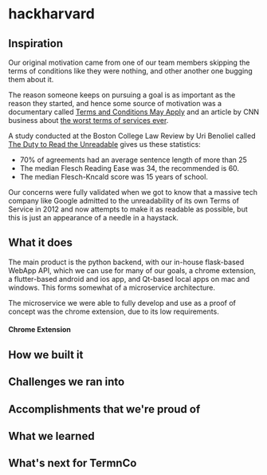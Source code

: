 # hackharvard

## Inspiration

Our original motivation came from one of our team members skipping the terms of conditions like they were nothing, and other another one bugging them about it. 

The reason someone keeps on pursuing a goal is as important as the reason they started, and hence some source of motivation was a documentary called [Terms and Conditions May Apply](https://www.imdb.com/title/tt2084953/) and an article by CNN business about [the worst terms of services ever](https://money.cnn.com/gallery/technology/2014/05/13/worst-terms-of-service/index.html).

A study conducted at the Boston College Law Review by Uri Benoliel called [The Duty to Read the Unreadable](https://papers.ssrn.com/sol3/papers.cfm?abstract_id=3313837) gives us these statistics:
- 70% of agreements had an average sentence length of more than 25
- The median Flesch Reading Ease was 34, the recommended is 60.
- The median Flesch-Kncald score was 15 years of school.

Our concerns were fully validated when we got to know that a massive tech company like Google admitted to the unreadability of its own Terms of Service in 2012 and now attempts to make it as readable as possible, but this is just an appearance of a needle in a haystack.
## What it does

The main product is the python backend, with our in-house flask-based WebApp API, which we can use for many of our goals, a chrome extension, a flutter-based android and ios app, and Qt-based local apps on mac and windows. This forms somewhat of a microservice architecture.

The microservice we were able to fully develop and use as a proof of concept was the chrome extension, due to its low requirements.

#### Chrome Extension

## How we built it

## Challenges we ran into

## Accomplishments that we're proud of

## What we learned

## What's next for TermnCo
